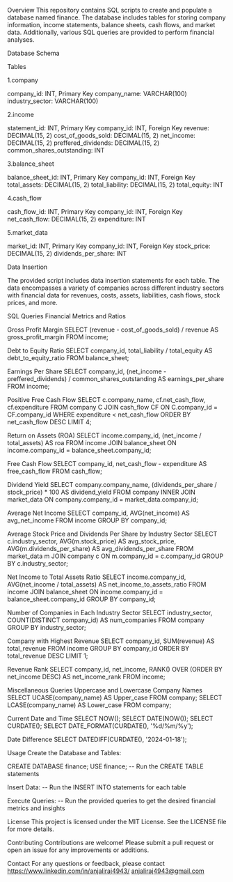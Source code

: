 Overview
This repository contains SQL scripts to create and populate a database named finance. The database includes tables for storing company information, income statements, balance sheets, cash flows, and market data. Additionally, various SQL queries are provided to perform financial analyses.

Database Schema

Tables

1.company

company_id: INT, Primary Key
company_name: VARCHAR(100)
industry_sector: VARCHAR(100)

2.income

statement_id: INT, Primary Key
company_id: INT, Foreign Key
revenue: DECIMAL(15, 2)
cost_of_goods_sold: DECIMAL(15, 2)
net_income: DECIMAL(15, 2)
preffered_dividends: DECIMAL(15, 2)
common_shares_outstanding: INT

3.balance_sheet

balance_sheet_id: INT, Primary Key
company_id: INT, Foreign Key
total_assets: DECIMAL(15, 2)
total_liability: DECIMAL(15, 2)
total_equity: INT

4.cash_flow

cash_flow_id: INT, Primary Key
company_id: INT, Foreign Key
net_cash_flow: DECIMAL(15, 2)
expenditure: INT

5.market_data

market_id: INT, Primary Key
company_id: INT, Foreign Key
stock_price: DECIMAL(15, 2)
dividends_per_share: INT

Data Insertion

The provided script includes data insertion statements for each table. The data encompasses a variety of companies across different industry sectors with financial data for revenues, costs, assets, liabilities, cash flows, stock prices, and more.

SQL Queries
Financial Metrics and Ratios

Gross Profit Margin
SELECT (revenue - cost_of_goods_sold) / revenue AS gross_profit_margin FROM income;

Debt to Equity Ratio
SELECT company_id, total_liability / total_equity AS debt_to_equity_ratio FROM balance_sheet;

Earnings Per Share
SELECT company_id, (net_income - preffered_dividends) / common_shares_outstanding AS earnings_per_share FROM income;

Positive Free Cash Flow
SELECT c.company_name, cf.net_cash_flow, cf.expenditure 
FROM company C 
JOIN cash_flow CF ON C.company_id = CF.company_id 
WHERE expenditure < net_cash_flow 
ORDER BY net_cash_flow DESC 
LIMIT 4;

Return on Assets (ROA)
SELECT income.company_id, (net_income / total_assets) AS roa 
FROM income 
JOIN balance_sheet ON income.company_id = balance_sheet.company_id;

Free Cash Flow
SELECT company_id, net_cash_flow - expenditure AS free_cash_flow FROM cash_flow;

Dividend Yield
SELECT company.company_name, (dividends_per_share / stock_price) * 100 AS dividend_yield 
FROM company 
INNER JOIN market_data ON company.company_id = market_data.company_id;

Average Net Income
SELECT company_id, AVG(net_income) AS avg_net_income FROM income GROUP BY company_id;

Average Stock Price and Dividends Per Share by Industry Sector
SELECT c.industry_sector, AVG(m.stock_price) AS avg_stock_price, AVG(m.dividends_per_share) AS avg_dividends_per_share 
FROM market_data m 
JOIN company c ON m.company_id = c.company_id 
GROUP BY c.industry_sector;

Net Income to Total Assets Ratio
SELECT income.company_id, AVG(net_income / total_assets) AS net_income_to_assets_ratio 
FROM income 
JOIN balance_sheet ON income.company_id = balance_sheet.company_id 
GROUP BY company_id;

Number of Companies in Each Industry Sector
SELECT industry_sector, COUNT(DISTINCT company_id) AS num_companies 
FROM company 
GROUP BY industry_sector;

Company with Highest Revenue
SELECT company_id, SUM(revenue) AS total_revenue 
FROM income 
GROUP BY company_id 
ORDER BY total_revenue DESC 
LIMIT 1;

Revenue Rank
SELECT company_id, net_income, RANK() OVER (ORDER BY net_income DESC) AS net_income_rank FROM income;


Miscellaneous Queries
Uppercase and Lowercase Company Names
SELECT UCASE(company_name) AS Upper_case FROM company;
SELECT LCASE(company_name) AS Lower_case FROM company;

Current Date and Time
SELECT NOW(); 
SELECT DATE(NOW());
SELECT CURDATE();
SELECT DATE_FORMAT(CURDATE(), '%d/%m/%y');

Date Difference
SELECT DATEDIFF(CURDATE(), '2024-01-18');



Usage
Create the Database and Tables:

CREATE DATABASE finance;
USE finance;
-- Run the CREATE TABLE statements

Insert Data:
-- Run the INSERT INTO statements for each table

Execute Queries:
-- Run the provided queries to get the desired financial metrics and insights

License
This project is licensed under the MIT License. See the LICENSE file for more details.

Contributing
Contributions are welcome! Please submit a pull request or open an issue for any improvements or additions.

Contact
For any questions or feedback, please contact https://www.linkedin.com/in/anjaliraj4943/
anjaliraj4943@gmail.com
